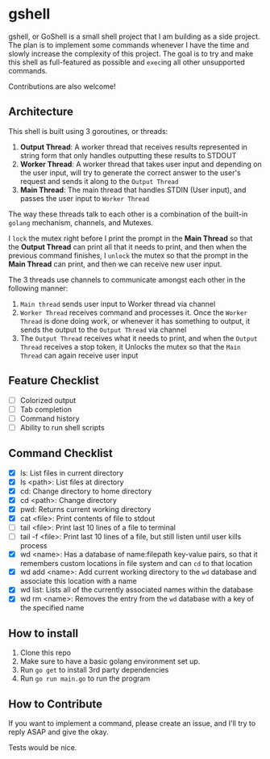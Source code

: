 # gshell

gshell, or GoShell is a small shell project that I am building as a side project. The plan is to implement some commands whenever I have the time and slowly increase the complexity of this project. The goal is to try and make this shell as full-featured as possible and `exec`ing all other unsupported commands.

Contributions are also welcome!

## Architecture

This shell is built using 3 goroutines, or threads:

1. **Output Thread**: A worker thread that receives results represented in string form that only handles outputting these results to STDOUT
2. **Worker Thread**: A worker thread that takes user input and depending on the user input, will try to generate the correct answer to the user's request and sends it along to the `Output Thread`
3. **Main Thread**: The main thread that handles STDIN (User input), and passes the user input to `Worker Thread`

The way these threads talk to each other is a combination of the built-in `golang` mechanism, channels, and Mutexes.

I `lock` the mutex right before I print the prompt in the **Main Thread** so that the **Output Thread** can print all that it needs to print, and then when the previous command finishes, I `unlock` the mutex so that the prompt in the **Main Thread** can print, and then we can receive new user input. 

The 3 threads use channels to communicate amongst each other in the following manner:

1. `Main thread` sends user input to Worker thread via channel
2. `Worker Thread` receives command and processes it. Once the `Worker Thread` is done doing work, or whenever it has something to output, it sends the output to the `Output Thread` via channel
3. The `Output Thread` receives what it needs to print, and when the `Output Thread` receives a stop token, it Unlocks the mutex so that the `Main Thread` can again receive user input

## Feature Checklist

- [ ] Colorized output
- [ ] Tab completion
- [ ] Command history
- [ ] Ability to run shell scripts

## Command Checklist

- [x] ls: List files in current directory
- [x] ls \<path\>: List files at directory
- [x] cd: Change directory to home directory
- [x] cd \<path\>: Change directory
- [x] pwd: Returns current working directory
- [x] cat \<file\>: Print contents of file to stdout
- [ ] tail \<file\>: Print last 10 lines of a file to terminal
- [ ] tail -f \<file\>: Print last 10 lines of a file, but still listen until user kills process
- [x] wd \<name\>: Has a database of name:filepath key-value pairs, so that it remembers custom locations in file system and can `cd` to that location
- [x] wd add \<name\>: Add current working directory to the `wd` database and associate this location with a name
- [x] wd list: Lists all of the currently associated names within the database
- [x] wd rm \<name\>: Removes the entry from the `wd` database with a key of the specified name

## How to install

1. Clone this repo
2. Make sure to have a basic golang environment set up.
3. Run `go get` to install 3rd party dependencies
4. Run `go run main.go` to run the program


## How to Contribute

If you want to implement a command, please create an issue, and I'll try to reply ASAP and give the okay.

Tests would be nice.

